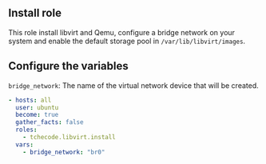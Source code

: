 Install role
-------------------------------------------------------------------

This role install libvirt and Qemu, configure a bridge network on your system and enable the default storage pool in `/var/lib/libvirt/images`.

Configure the variables
-----------------------

`bridge_network`: The name of the virtual network device that will be created.

```yaml
- hosts: all
  user: ubuntu
  become: true
  gather_facts: false
  roles:
    - tchecode.libvirt.install
  vars:
    - bridge_network: "br0"
```
